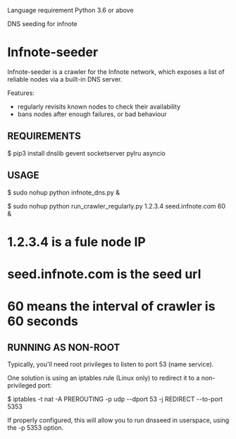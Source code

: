 Language requirement  Python 3.6 or above

DNS seeding for infnote

Infnote-seeder
==============

Infnote-seeder is a crawler for the Infnote network, which exposes a list
of reliable nodes via a built-in DNS server.

Features:
* regularly revisits known nodes to check their availability
* bans nodes after enough failures, or bad behaviour


REQUIREMENTS
------------

$ pip3 install dnslib gevent socketserver pylru asyncio

USAGE
-----

$ sudo nohup python infnote_dns.py &

$ sudo nohup python run_crawler_regularly.py 1.2.3.4 seed.infnote.com 60 &
# 1.2.3.4 is a fule node IP
# seed.infnote.com is the seed url
# 60 means the interval of crawler is 60 seconds


RUNNING AS NON-ROOT
-------------------

Typically, you'll need root privileges to listen to port 53 (name service).

One solution is using an iptables rule (Linux only) to redirect it to
a non-privileged port:

$ iptables -t nat -A PREROUTING -p udp --dport 53 -j REDIRECT --to-port 5353

If properly configured, this will allow you to run dnsseed in userspace, using
the -p 5353 option.
